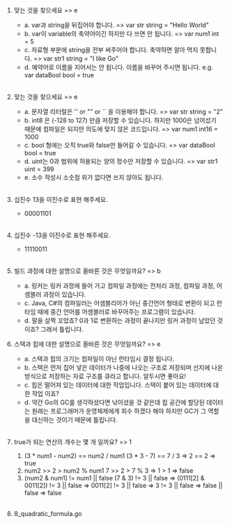 1. 맞는 것을 찾으세요 => e
   * a. var과 string을 뒤집어야 합니다. => var str string = "Hello World"
   * b. var이 variable의 축약어이긴 하지만 다 쓰면 안 됩니다. => var num1 int = 5
   * c. 자료형 부분에 string을 전부 써주어야 합니다. 축약하면 알아 먹지 못합니다. => var str1 string = "I like Go"
   * d. 예약어로 이름을 지어서는 안 됩니다. 이름을 바꾸어 주시면 됩니다. e.g. var dataBool bool = true
<br><br>

2. 맞는 것을 찾으세요 => e
   * a. 문자열 리터럴은 '' or "" or `` 을 이용해야 합니다. => var str string = "2"
   * b. int8 은  (-128 to 127) 만큼 저장할 수 있습니다. 하지만 1000은 넘어섰기 때문에 컴파일은 되지만 의도에 맞지 않은 코드입니다. => var num1 int16 = 1000
   * c. bool 형에는 오직 true와 false만 들어갈 수 있습니다. => var dataBool bool = true
   * d. uint는 0과 범위에 허용되는 양의 정수만 저장할 수 있습니다. => var str1 uint = 399
   * e. 소수 작성시 소숫점 위가 없다면 쓰지 않아도 됩니다.
<br><br>

3. 십진수 13을 이진수로 표현 해주세요.
   * 00001101
<br><br>

4. 십진수 -13을 이진수로 표현 해주세요.
   * 11110011
<br><br>

5. 빌드 과정에 대한 설명으로 올바른 것은 무엇일까요? => b
   * a. 링커는 링커 과정에 들어 가고 컴파일 과정에는 전처리 과정, 컴파일 과정, 어셈블러 과정이 있습니다.
   * c. Java, C#의 컴파일러는 어셈블리어가 아닌 중간언어 형태로 변환이 되고 런타임 때에 중간 언어를 어셈블러로 바꾸어주는 프로그램이 있습니다.
   * d. 말을 살짝 꼬았죠? 0과 1로 변환하는 과정이 끝나지만 링커 과정이 남았던 것이죠? 그래서 틀립니다.
6. 스택과 힙에 대한 설명으로 올바른 것은 무엇일까요? => e
   * a. 스택과 힙의 크기는 컴파일이 아닌 런타임시 결정 됩니다.
   * b. 스택은 먼저 집어 넣은 데이터가 나중에 나오는 구조로 저장되며 선지에 나온 방식으로 저장하는 자료 구조를 큐라고 합니다. 알두시면 좋아요!
   * c. 힙은 떨어져 있는 데이터에 대한 작업입니다. 스택이 붙어 있는 데이터에 대한 작업 이죠?
   * d. 약간 Go의 GC를 생각하셨다면 낚이셨을 것 같은데 힙 공간에 할당된 데이터는 원래는 프로그래머가 운영체제에게 회수 하겠다 해야 하지만 GC가 그 역할을 대신하는 것이기 때문에 틀립니다.
<br><br>

7. true가 되는 연산의 개수는 몇 개 일까요? => 1
   1. (3 * num1 - num2) == num2 / num1
   (3 * 3 - 7) == 7 / 3 => 2 == 2 => true
   1. num2 >> 2 > num2 % num1
   7 >> 2 > 7 % 3 => 1 > 1 => false
   1. (num2 & num1) != num1 || false
   (7 & 3) != 3 || false => (0111[2] & 0011[2]) != 3 || false => 0011[2] != 3 || false => 3 != 3 || false => false || false => false
<br><br>

8. 8_quadratic_formula.go